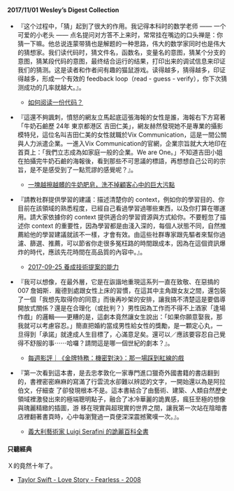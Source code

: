 #### 2017/11/01 Wesley’s Digest Collection

- 『这个过程中，「猜」起到了很大的作用。我记得本科时的数学老师 —— 一个可爱的小老头 —— 点名提问对方答不上来时，常常挂在嘴边的口头禅是：你猜一下嘛。他总说连蒙带猜也是解题的一种思路，伟大的数学家同时也是伟大的猜想家。我们读代码时，猜文件名，函数名，变量名的意图，猜某个分支的意图，猜某段代码的意图，最终结合运行的结果，打印出来的调试信息来印证我们的猜测。这是读者和作者间有趣的猫鼠游戏。读得越多，猜得越多，印证得越多，形成一个有效的 feedback loop（read - guess - verify），你下次猜测成功的几率就越大。』。
  - [如何阅读一份代码？](https://zhuanlan.zhihu.com/p/26222486)
  
- 『這還不夠諷刺，憤怒的網友立馬起底這張海報的女性是誰，海報右下方寫著「牛奶石鹼歷 24年 東京都港区 吉田仁美」，網友赫然發現她不是專業的攝影模特兒，這位名叫吉田仁美的女性就職於Vix Communication，這是一間公關與人力派遣企業。一進入Vix Communication的官網，企業宗旨就大大地印在首頁上：「我們立志成為如家庭一般的企業。We are One。」不知道吉田小姐在拍攝完牛奶石鹼的海報後，看到那些不可思議的標語，再想想自己公司的宗旨，是不是感受到了一點荒謬的感覺呢？』。
  - [一塊越擦越髒的牛奶肥皂，洗不掉顧客心中的巨大污點](https://nippon.cafe/sono/8337)
  
- 『請教社群提供學習的建議：描述清楚你的 context，例如你的學習目的、你目前在該領域的熟悉程度，已經自己看過學習過哪些東西，以及你打算在哪運用。請大家依據你的 context 提供適合的學習資源與方式給你。不要輕忽了描述你 context 的重要性，因為學習都是由淺入深的，每個人狀態不同，自然推薦給他的學習建議就該不一樣，才會有效。由這些社群專家跟先驅者來幫你過濾、篩選、推薦，可以節省你走很多冤枉路的時間跟成本，因為在這個資訊爆炸的時代，應該先花時間在高品質的內容中。』。
  - [2017-09-25 養成技術提案的能力](https://dotblogs.com.tw/hatelove/2017/09/25/technical-proposal%E2%80%AC)
  
- 『我可以想像，在最外層，它是在詼諧地重現這系列一直在致敬、在惡搞的 007 詹姆斯．龐德到處跟女性上床的習慣，在這其中主角跟女友之間，還包裝了一個「我想先取得你的同意」而後再吵架的安排，讓我搞不清楚這是要倡導開放式關係？還是在合理化（或批判？）男性因為工作而不得不上酒家「逢場作戲」的邏輯——更糟的是，這劇本竟然讓女生說出：「如果你願意娶我，那我就可以考慮容忍。」簡直把婚約當成男性給女性的獎勵，是一顆定心丸，一旦得到「承諾」就達成人生目標了，心滿意足矣。還可以／應該要容忍自己覺得不舒服的事⋯⋯哈囉？請問這是哪一個世紀的劇本？』。
  - [每週影評｜《金牌特務：機密對決》：那一場踩到紅線的戲](http://www.biosmonthly.com/columnist_topic/9214)


- 『第一次看到這本書，是去忠孝敦化一家專門進口獵奇外國書籍的書店翻到的，書裡密密麻麻的寫滿了行雲流水卻難以辨認的文字，一開始還以為是阿拉伯文，仔細查 了卻發現根本不是。這本書結合了由藝術、建築、人類自然歷史領域裡激發出來的極端聰明點子，融合了冰冷華麗的詭異感，瘋狂至極的想像與瑰麗精緻的插圖，游 移在現實與超現實的世界之間，讓我第一次站在陰暗書店裡翻著書頁時，心中每瀏覽過一頁便深深震撼驚嘆一次。』。
  - [義大利藝術家 Luigi Serafini 的詭麗百科全書](https://flipermag.com/2016/04/14/luigi-serafini/)





#### 只聽經典
Ｘ的竟然十年了。
- [Taylor Swift - Love Story - Fearless - 2008](https://www.youtube.com/watch?v=8xg3vE8Ie_E)